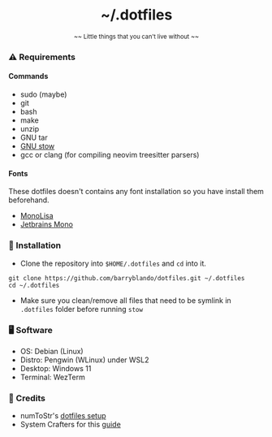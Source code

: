 <h1 align="center">~/.dotfiles</h1>

<p align="center"><sub>~~ Little things that you can't live without ~~</sub></p>

### ⚠️ Requirements

#### Commands

- sudo (maybe)
- git
- bash
- make
- unzip
- GNU tar
- [GNU stow](https://github.com/aspiers/stow)
- gcc or clang (for compiling neovim treesitter parsers)

#### Fonts

These dotfiles doesn't contains any font installation so you have install them beforehand.

- [MonoLisa](https://www.monolisa.dev/)
- [Jetbrains Mono](https://www.jetbrains.com/lp/mono/)

### 🚀 Installation

- Clone the repository into `$HOME/.dotfiles` and `cd` into it.

```
git clone https://github.com/barryblando/dotfiles.git ~/.dotfiles
cd ~/.dotfiles
```

- Make sure you clean/remove all files that need to be symlink in `.dotfiles` folder before running `stow`

### 🖥️ Software

- OS: Debian (Linux)
- Distro: Pengwin (WLinux) under WSL2
- Desktop: Windows 11
- Terminal: WezTerm

### 🙏 Credits

- numToStr's [dotfiles setup](https://github.com/numToStr/dotfiles)
- System Crafters for this [guide](https://www.youtube.com/watch?v=CxAT1u8G7is)
